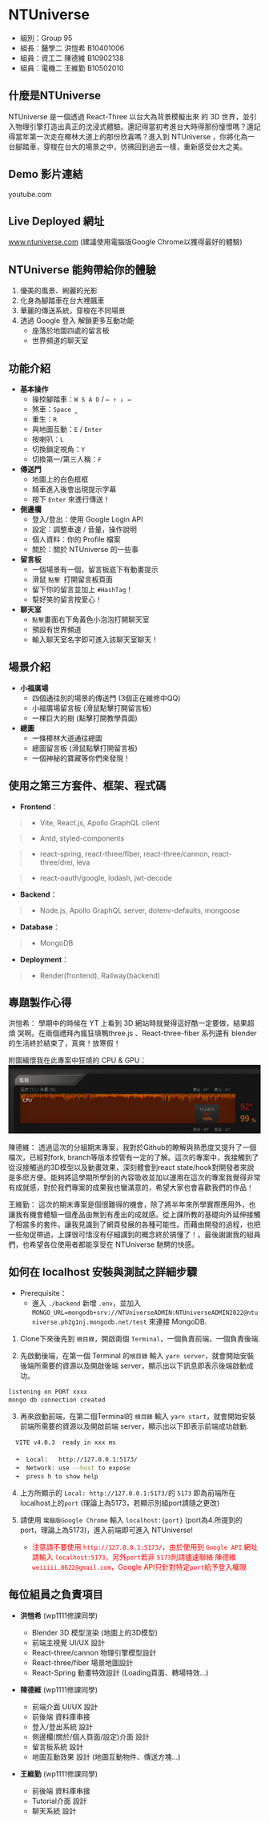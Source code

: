 
# NTUniverse

* 組別：Group 95
* 組長：醫學二 洪愷希 B10401006
* 組員：資工二 陳德維 B10902138
* 組員：電機二 王維勤 B10502010

## 什麼是NTUniverse

NTUniverse 是一個透過 React-Three 以台大為背景模擬出來 的 3D 世界，並引入物理引擎打造出真正的沈浸式體驗。還記得當初考進台大時得那份憧憬嗎？還記得當年第一次走在椰林大道上的那份欣喜嗎？進入到 NTUniverse ，你將化為一台腳踏車，穿梭在台大的場景之中，彷彿回到過去一樣，重新感受台大之美。

## Demo 影片連結

youtube.com

## Live Deployed 網址

www.ntuniverse.com
(建議使用電腦版Google Chrome以獲得最好的體驗)

## NTUniverse 能夠帶給你的體驗

1. 優美的風景、絢麗的光影
2. 化身為腳踏車在台大裡飆車
3. 華麗的傳送系統，穿梭在不同場景
4. 透過 Google 登入 解鎖更多互動功能
    * 座落於地圖四處的留言板
    * 世界頻道的聊天室

## 功能介紹
 - **基本操作**
   - 操控腳踏車：`W S A D` / `← ↑ ↓ →`
   - 煞車：`Space ⎵`
   - 重生：`R`
   - 與地圖互動：`E` / `Enter`
   - 按喇叭：`L`
   - 切換鎖定視角：`Y`
   - 切換第一/第三人稱：`F`
 - **傳送門**
   - 地圖上的白色框框
   - 騎車進入後會出現提示字幕
   - 按下 `Enter` 來進行傳送！
 - **側邊欄**
   - 登入/登出：使用 Google Login API
   - 設定：調整車速 / 音量，操作說明
   - 個人資料：你的 Profile 檔案
   - 關於：關於 NTUniverse 的一些事
 - **留言板**
   - 一個場景有一個，留言板底下有動畫提示
   - 滑鼠 `點擊 `打開留言板頁面
   - 留下你的留言並加上 `#HashTag`！
   - 幫好笑的留言按愛心！
 - **聊天室**
   - `點擊`畫面右下角黃色小泡泡打開聊天室
   - 預設有世界頻道
   - 輸入聊天室名字即可進入該聊天室聊天！
 
## 場景介紹
 - **小福廣場**
   - 四個通往別的場景的傳送門 (3個正在維修中QQ)
   - 小福廣場留言板 (滑鼠點擊打開留言板)
   - 一棵巨大的樹 (點擊打開教學頁面)
 - **總圖**
   - 一條椰林大道通往總圖
   - 總圖留言板 (滑鼠點擊打開留言板)
   - 一個神秘的寶藏等你們來發現！


## 使用之第三方套件、框架、程式碼

* __Frontend__：
> * Vite, React.js, Apollo GraphQL client

> * Antd, styled-components

> * react-spring, react-three/fiber, react-three/cannon, react-three/drei, leva

> * react-oauth/google, lodash, jwt-decode

* __Backend__：
> * Node.js, Apollo GraphQL server, dotenv-defaults, mongoose
* __Database__：
> * MongoDB

* __Deployment__：
> * Render(frontend), Railway(backend)

## 專題製作心得

洪愷希：
學期中的時候在 YT 上看到 3D 網站時就覺得這好酷一定要做，結果超煩 哭啊。在兩個禮拜內瘋狂填鴨three.js 、React-three-fiber 系列還有 blender 的生活終於結束了，真爽！放寒假！

附圖緬懷我在此專案中狂燒的 CPU & GPU：
![MarineGEO circle logo](./frontend//public//CPU_QQ.png "") 

陳德維：
透過這次的分組期末專案，我對於Github的瞭解與熟悉度又提升了一個檔次，已經對fork, branch等版本控管有一定的了解。這次的專案中，我接觸到了從沒接觸過的3D模型以及動畫效果，深刻體會到react state/hook對開發者來說是多麽方便。能夠將這學期所學到的內容吸收並加以運用在這次的專案我覺得非常有成就感，對於我們專案的成果我也蠻滿意的，希望大家也會喜歡我們的作品！

王維勤：
這次的期末專案是個很難得的機會，除了將半年來所學實際應用外，也讓我有機會體驗一個產品由無到有產出的成就感。從上課所教的基礎向外延伸接觸了相當多的套件。讓我見識到了網頁發展的各種可能性。而藉由開發的過程，也把一些匆促帶過，上課很可惜沒有仔細講到的概念終於搞懂了！。最後謝謝我的組員們，也希望各位使用者都能享受在 NTUniverse 馳騁的快感。

## 如何在 localhost 安裝與測試之詳細步驟

* Prerequisite：
    * 進入 `./backend` 新增 `.env`，並加入
    `MONGO_URL=mongodb+srv://NTUniverseADMIN:NTUniverseADMIN2022@ntuniverse.ph2g1nj.mongodb.net/test` 來連接 MongoDB.

1. Clone下來後先到 `根目錄`，開啟兩個 `Terminal`，一個負責前端，一個負責後端.

2. 先啟動後端，在第一個 Terminal 的`根目錄` 輸入 `yarn server`，就會開始安裝後端所需要的資源以及開啟後端 server，顯示出以下訊息即表示後端啟動成功。

``` bash
listening on PORT xxxx
mongo db connection created
```

3. 再來啟動前端，在第二個Terminal的 `根目錄` 輸入 `yarn start`，就會開始安裝前端所需要的資源以及開啟前端 server，顯示出以下即表示前端成功啟動.

```bash
  VITE v4.0.3  ready in xxx ms

  ➜  Local:   http://127.0.0.1:5173/
  ➜  Network: use --host to expose
  ➜  press h to show help
```

4. 上方所顯示的 `Local: http://127.0.0.1:5173/`的 `5173` 即為前端所在localhost上的`port` (理論上為5173，若顯示別組port請隨之更改)

5. 請使用 `電腦版Google Chrome` 輸入 `localhost:{port}` (port為4.所提到的port，理論上為5173)，進入前端即可進入 NTUniverse!

    * <font color=#FF0000>注意請不要使用 `http://127.0.0.1:5173/`，由於使用到 `Google API` 網址請輸入 `localhost:5173`，另外`port`若非 `5173`則請儘速聯絡 陳德維 `weiiiii.0622@gmail.com`，Google API只針對特定`port`給予登入權限</font>

## 每位組員之負責項目

* **洪愷希** (wp1111修課同學)
    * Blender 3D 模型渲染 (地圖上的3D模型)
    * 前端主視覺 UI/UX 設計
    * React-three/cannon 物理引擎模型設計
    * React-three/fiber 場景地圖設計
    * React-Spring 動畫特效設計 (Loading頁面、轉場特效...)

* **陳德維** (wp1111修課同學)
    * 前端介面 UI/UX 設計
    * 前後端 資料庫串接
    * 登入/登出系統 設計
    * 側邊欄(關於/個人頁面/設定)介面 設計
    * 留言板系統 設計
    * 地圖互動效果 設計 (地圖互動物件、傳送方塊...)

* **王維勤** (wp1111修課同學)
    * 前後端 資料庫串接
    * Tutorial介面 設計
    * 聊天系統 設計
